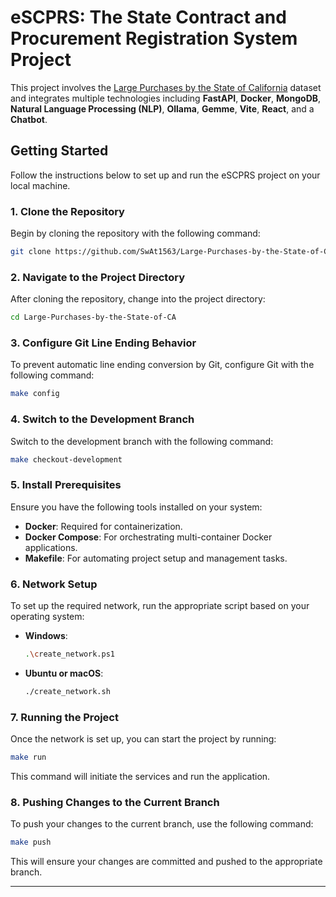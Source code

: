 # eSCPRS: The State Contract and Procurement Registration System Project

This project involves the [Large Purchases by the State of California](https://www.kaggle.com/datasets/sohier/large-purchases-by-the-state-of-ca) dataset and integrates multiple technologies including **FastAPI**, **Docker**, **MongoDB**, **Natural Language Processing (NLP)**, **Ollama**, **Gemme**, **Vite**, **React**, and a **Chatbot**.

## Getting Started

Follow the instructions below to set up and run the eSCPRS project on your local machine.

### 1. Clone the Repository

Begin by cloning the repository with the following command:

```bash
git clone https://github.com/SwAt1563/Large-Purchases-by-the-State-of-CA.git
```

### 2. Navigate to the Project Directory

After cloning the repository, change into the project directory:

```bash
cd Large-Purchases-by-the-State-of-CA
```

### 3. Configure Git Line Ending Behavior

To prevent automatic line ending conversion by Git, configure Git with the following command:

```bash
make config
```

### 4. Switch to the Development Branch

Switch to the development branch with the following command:

```bash
make checkout-development
```

### 5. Install Prerequisites

Ensure you have the following tools installed on your system:

- **Docker**: Required for containerization.
- **Docker Compose**: For orchestrating multi-container Docker applications.
- **Makefile**: For automating project setup and management tasks.

### 6. Network Setup

To set up the required network, run the appropriate script based on your operating system:

- **Windows**:
  ```bash
  .\create_network.ps1
  ```

- **Ubuntu or macOS**:
  ```bash
  ./create_network.sh
  ```

### 7. Running the Project

Once the network is set up, you can start the project by running:

```bash
make run
```

This command will initiate the services and run the application.

### 8. Pushing Changes to the Current Branch

To push your changes to the current branch, use the following command:

```bash
make push
```

This will ensure your changes are committed and pushed to the appropriate branch.

---